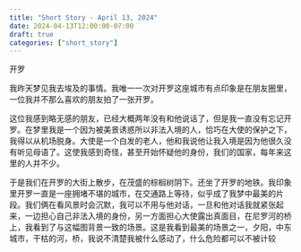 ```yaml
---
title: "Short Story - April 13, 2024"
date: 2024-04-13T12:00:00-07:00
draft: true
categories: ["short_story"]
---
```

开罗

我昨天梦见我去埃及的事情。我唯一一次对开罗这座城市有点印象是在朋友圈里，一位我并不那么喜欢的朋友拍了一张开罗。

这位我感到略无感的朋友，已经大概两年没有和他说话了，但是我一直没有忘记开罗。在梦里我是一个因为被美景诱惑所以非法入境的人，恰巧在大使的保护之下，我得以从机场脱身。大使是一个白发的老人，他和我说他让我入境是因为他很久没有听见母语了。这使我感到奇怪，甚至开始怀疑他的身份，我们的国家，每年来这里的人并不少。

于是我们在开罗的大街上散步，在茂盛的棕榈树阴下。还坐了开罗的地铁。我印象里开罗一直是一座拥堵不堪的城市，在交通路上等待，似乎成了我梦中最美的片段。我们俩在看风景时会沉默，我可以不用与他对话，一旦和他对话我就紧张起来，一边担心自己非法入境的身份，另一方面担心大使露出真面目，在尼罗河的桥上，我看到了与这幅图背景一致的场景。这是我看到最美的场景之一，夕阳，中东城市，干枯的河，桥，我说不清楚我被什么感动了，什么危险都可以不被计较